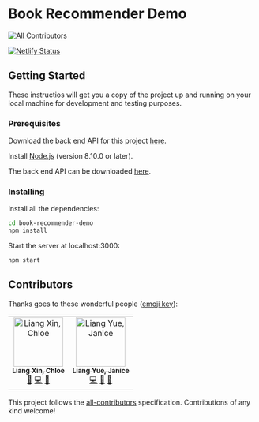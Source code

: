 # Book Recommender Demo
[![All Contributors](https://img.shields.io/badge/all_contributors-2-orange.svg?style=flat-square)](#contributors)

[![Netlify Status](https://api.netlify.com/api/v1/badges/0f12d028-66d7-475f-9100-23976f681f89/deploy-status)](https://app.netlify.com/sites/book-recommender/deploys)

## Getting Started

These instructios will get you a copy of the project up and running on your local
machine for development and testing purposes.

### Prerequisites

Download the back end API for this project [here]().

Install [Node.js](https://nodejs.org/en/) (version 8.10.0 or later).

The back end API can be downloaded [here](https://github.com/ppeyliang/book-recommender).

### Installing

Install all the dependencies:

```bash
cd book-recommender-demo
npm install
```

Start the server at localhost:3000:

```bash
npm start
```

## Contributors

Thanks goes to these wonderful people ([emoji key](https://allcontributors.org/docs/en/emoji-key)):

<!-- ALL-CONTRIBUTORS-LIST:START - Do not remove or modify this section -->
<!-- prettier-ignore -->
<table><tr><td align="center"><a href="https://chloeliang.github.io/"><img src="https://avatars0.githubusercontent.com/u/28077042?v=4" width="100px;" alt="Liang Xin, Chloe"/><br /><sub><b>Liang Xin, Chloe</b></sub></a><br /><a href="#maintenance-ChloeLiang" title="Maintenance">🚧</a> <a href="https://github.com/ChloeLiang/book-recommender-demo/commits?author=ChloeLiang" title="Code">💻</a> <a href="https://github.com/ChloeLiang/book-recommender-demo/commits?author=ChloeLiang" title="Documentation">📖</a></td><td align="center"><a href="https://github.com/ppeyliang"><img src="https://avatars3.githubusercontent.com/u/43884468?v=4" width="100px;" alt="Liang Yue, Janice"/><br /><sub><b>Liang Yue, Janice</b></sub></a><br /><a href="https://github.com/ChloeLiang/book-recommender-demo/commits?author=ppeyliang" title="Code">💻</a> <a href="#review-ppeyliang" title="Reviewed Pull Requests">👀</a> <a href="#ideas-ppeyliang" title="Ideas, Planning, & Feedback">🤔</a></td></tr></table>

<!-- ALL-CONTRIBUTORS-LIST:END -->

This project follows the [all-contributors](https://github.com/all-contributors/all-contributors) specification. Contributions of any kind welcome!